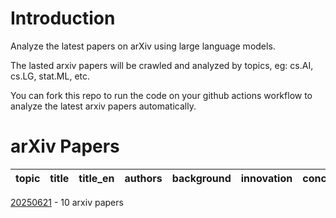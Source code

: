 # Introduction
Analyze the latest papers on arXiv using large language models.

The lasted arxiv papers will be crawled and analyzed by topics, eg: cs.AI, cs.LG, stat.ML, etc.

You can fork this repo to run the code on your github actions workflow to analyze the latest arxiv papers automatically.

# arXiv Papers


| topic | title | title_en | authors | background | innovation | conclusion |
| ---- | ---- | ---- | ---- | ---- | ---- | ---- |


[20250621](arxiv_papers_data/arxiv_papers_20250621_analyzed_Chinese.md) - 10 arxiv papers

